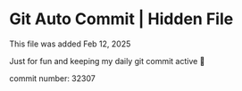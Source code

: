 # Git Auto Commit | Hidden File

This file was added Feb 12, 2025

Just for fun and keeping my daily git commit active 🤪

commit number: 32307
